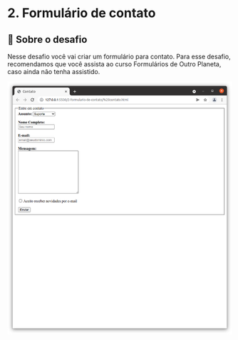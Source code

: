 # 2. Formulário de contato

## :rocket: Sobre o desafio

Nesse desafio você vai criar um formulário para contato.
Para esse desafio, recomendamos que você assista ao curso Formulários de Outro Planeta, caso ainda não tenha assistido.

<img alt="Desafios 2 Formulário de contato" src="https://github.com/vitorgaletti/desafios-html/blob/main/2-formulario-de-contato/contato.png" width="600"/>
